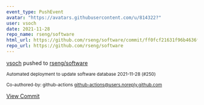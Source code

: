 ```yaml
---
event_type: PushEvent
avatar: "https://avatars.githubusercontent.com/u/814322?"
user: vsoch
date: 2021-11-28
repo_name: rseng/software
html_url: https://github.com/rseng/software/commit/ff0fcf21631f96b4636f4130a7782e89e8dfe637
repo_url: https://github.com/rseng/software
---
```


<a href='https://github.com/vsoch' target='_blank'>vsoch</a> pushed to <a href='https://github.com/rseng/software' target='_blank'>rseng/software</a>

<small>Automated deployment to update software database 2021-11-28 (#250)

Co-authored-by: github-actions <github-actions@users.noreply.github.com></small>

<a href='https://github.com/rseng/software/commit/ff0fcf21631f96b4636f4130a7782e89e8dfe637' target='_blank'>View Commit</a>